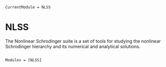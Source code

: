 ```@meta
CurrentModule = NLSS
```

# NLSS

The Nonlinear Schrodinger suite is a set of tools for studying the nonlinear Schrodinger hierarchy and its numerical and analytical solutions.

```@index
```

```@autodocs
Modules = [NLSS]
```
